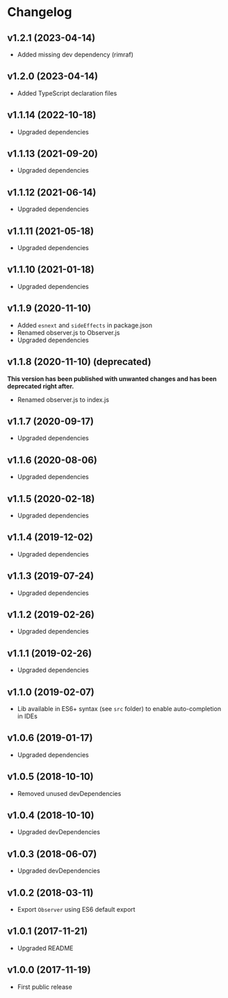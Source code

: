 # Changelog

## v1.2.1 (2023-04-14)

- Added missing dev dependency (rimraf)

## v1.2.0 (2023-04-14)

- Added TypeScript declaration files

## v1.1.14 (2022-10-18)

- Upgraded dependencies

## v1.1.13 (2021-09-20)

- Upgraded dependencies

## v1.1.12 (2021-06-14)

- Upgraded dependencies

## v1.1.11 (2021-05-18)

- Upgraded dependencies

## v1.1.10 (2021-01-18)

- Upgraded dependencies

## v1.1.9 (2020-11-10)

- Added `esnext` and `sideEffects` in package.json
- Renamed observer.js to Observer.js
- Upgraded dependencies

## v1.1.8 (2020-11-10) (deprecated)

**This version has been published with unwanted changes and has been deprecated right after.**

- Renamed observer.js to index.js

## v1.1.7 (2020-09-17)

- Upgraded dependencies

## v1.1.6 (2020-08-06)

- Upgraded dependencies

## v1.1.5 (2020-02-18)

- Upgraded dependencies

## v1.1.4 (2019-12-02)

- Upgraded dependencies

## v1.1.3 (2019-07-24)

- Upgraded dependencies

## v1.1.2 (2019-02-26)

- Upgraded dependencies

## v1.1.1 (2019-02-26)

- Upgraded dependencies

## v1.1.0 (2019-02-07)

- Lib available in ES6+ syntax (see `src` folder) to enable auto-completion in IDEs

## v1.0.6 (2019-01-17)

- Upgraded dependencies

## v1.0.5 (2018-10-10)

- Removed unused devDependencies

## v1.0.4 (2018-10-10)

- Upgraded devDependencies

## v1.0.3 (2018-06-07)

- Upgraded devDependencies

## v1.0.2 (2018-03-11)

- Export `Observer` using ES6 default export

## v1.0.1 (2017-11-21)

- Upgraded README

## v1.0.0 (2017-11-19)

- First public release
